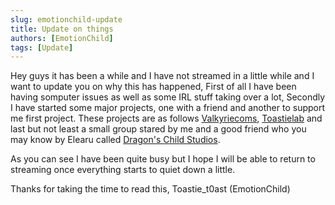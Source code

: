 ```yaml
---
slug: emotionchild-update
title: Update on things
authors: [EmotionChild]
tags: [Update]
---
```


Hey guys it has been a while and I have not streamed in a little while and I want to update you on why this has happened, First of all I have been having somputer issues as well as some IRL stuff taking over a lot, Secondly I have started some major projects, one with a friend and another to support me first project. These projects are as follows [Valkyriecoms](https://valkyriecoms.com), [Toastielab](https://toastielab.dev) and last but not least a small group stared by me and a good friend who you may know by Elearu called [Dragon's Child Studios](https://dragonschildstudios).

As you can see I have been quite busy but I hope I will be able to return to streaming once everything starts to quiet down a little.

Thanks for taking the time to read this,
Toastie_t0ast (EmotionChild)
